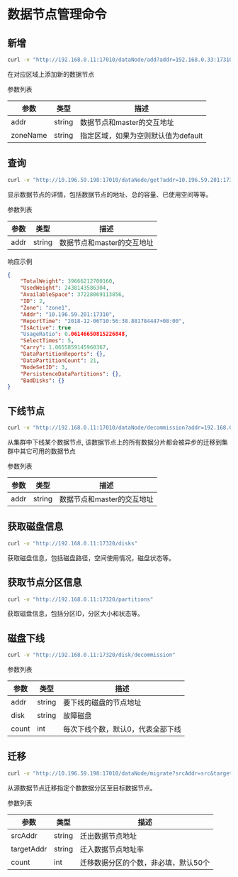 # 数据节点管理命令

## 新增

``` bash
curl -v "http://192.168.0.11:17010/dataNode/add?addr=192.168.0.33:17310&zoneName=default"
```

在对应区域上添加新的数据节点

参数列表

| 参数       | 类型     | 描述                    |
|----------|--------|-----------------------|
| addr     | string | 数据节点和master的交互地址      |
| zoneName | string | 指定区域，如果为空则默认值为default |

## 查询

``` bash
curl -v "http://10.196.59.198:17010/dataNode/get?addr=10.196.59.201:17310"  | python -m json.tool
```

显示数据节点的详情，包括数据节点的地址、总的容量、已使用空间等等。

参数列表

| 参数   | 类型     | 描述               |
|------|--------|------------------|
| addr | string | 数据节点和master的交互地址 |

响应示例

``` json
{
    "TotalWeight": 39666212700160,
    "UsedWeight": 2438143586304,
    "AvailableSpace": 37228069113856,
    "ID": 2,
    "Zone": "zone1",
    "Addr": "10.196.59.201:17310",
    "ReportTime": "2018-12-06T10:56:38.881784447+08:00",
    "IsActive": true
    "UsageRatio": 0.06146650815226848,
    "SelectTimes": 5,
    "Carry": 1.0655859145960367,
    "DataPartitionReports": {},
    "DataPartitionCount": 21,
    "NodeSetID": 3,
    "PersistenceDataPartitions": {},
    "BadDisks": {}
}
```

## 下线节点

``` bash
curl -v "http://192.168.0.11:17010/dataNode/decommission?addr=192.168.0.33:17310"
```

从集群中下线某个数据节点,
该数据节点上的所有数据分片都会被异步的迁移到集群中其它可用的数据节点

参数列表

| 参数   | 类型     | 描述               |
|------|--------|------------------|
| addr | string | 数据节点和master的交互地址 |

## 获取磁盘信息

``` bash
curl -v "http://192.168.0.11:17320/disks"
```

获取磁盘信息，包括磁盘路径，空间使用情况，磁盘状态等。

## 获取节点分区信息

``` bash
curl -v "http://192.168.0.11:17320/partitions"
```

获取磁盘信息，包括分区ID，分区大小和状态等。

## 磁盘下线

``` bash
curl -v "http://192.168.0.11:17320/disk/decommission"
```

参数列表

| 参数    | 类型     | 描述                |
|-------|--------|-------------------|
| addr  | string | 要下线的磁盘的节点地址       |
| disk  | string | 故障磁盘              |
| count | int    | 每次下线个数，默认0，代表全部下线 |

## 迁移

``` bash
curl -v "http://10.196.59.198:17010/dataNode/migrate?srcAddr=src&targetAddr=dst&count=3"
```

从源数据节点迁移指定个数数据分区至目标数据节点。

参数列表

| 参数         | 类型     | 描述                  |
|------------|--------|---------------------|
| srcAddr    | string | 迁出数据节点地址            |
| targetAddr | string | 迁入数据节点地址率           |
| count      | int    | 迁移数据分区的个数，非必填，默认50个 |